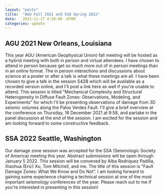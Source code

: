 ```yaml
---
layout: "posts"
title:  "AGU Fall 2021 and SSA Spring 2022"
date:   2021-11-17 4:20:00 -0700
categories: update
---
```

## AGU 2021 New Orleans, Louisiana
This year AGU (American Geophysical Union) fall meeting will be hosted as a hybrid meeting with both in person and virtual attendees. I have chosen to attend in person because get so much more out of in person meetings than in an online format. The in person interactions and discussions about science at a poster or after a talk is what these meetings are all. I have been chosen to give a talk in the session S42B which will be available as a recorded version online, and I'll post a link here as well if you're unable to attend. This session is titled "Mechanical Complexity and Structural Heterogeneity in Diffuse Fault Zones: Observations, Modeling, and Experiments" for which I'll be presenting observations of damage from 3D seismic volumes along the Palos Verdes Fault. I'll give a brief overview at the conference on Thursday, 16 December 2021 at 9:58, and partake in the panel discussion at the end of the session. I am excited for the session and am looking forward to some constructive feedback.  

## SSA 2022 Seattle, Washington
Our damage zone session was accepted for the SSA (Seismologic Society of America) meeting this year. Abstract submissions will be open through January 5 2022. This session will be convened by Alba Rodriquez Padilla, Xiaohua (Eric) Xu, Tom Mitchell, and me. The title of this session is "Fault Damage Zones: What We Know and Do Not". I am looking forward to gaining some experience chairing a technical session at one of the most important seismology conferences of the year. Please reach out to me if you're interested in presenting in this session!
